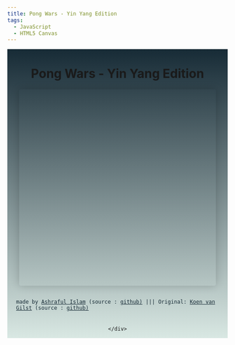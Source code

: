 ```yaml
---
title: Pong Wars - Yin Yang Edition
tags:
  - JavaScript
  - HTML5 Canvas
---
```

<!-- # Pong Wars - Yin Yang Edition -->
<style>
      /* html {
        height: 100%;
      } */

      /* body {
        height: 100%;
        margin: 0;
        padding: 0;
        display: flex;
        justify-content: center;
        align-items: center;
        background: linear-gradient(to bottom, #172b36 0%, #d9e8e3 100%);
      } */

      #container {
        display: flex;
        width: 100%;
        max-width: 650px;
        align-items: center;
        flex-direction: column;
        height: width;
        background: linear-gradient(to bottom, #172b36 0%, #d9e8e3 100%);
      }

      #pongCanvas {
        display: block;
        border-radius: 4px;
        overflow: hidden;
        width: 100%;
        max-width: 450px;
        margin-top: auto;
        box-shadow: 0 0 20px rgba(0, 0, 0, 0.2);
      }

      #score {
        font-family: monospace;
        margin-top: 30px;
        font-size: 20px;
        padding-left: 20px;
        color: #172b36;
      }

      #made {
        font-family: monospace;
        margin-top: auto;
        margin-bottom: 20px;
        font-size: 12px;
        padding-left: 20px;
        color: #172b36;
      }

      #made a {
        color: #172b36;
      }
    </style>
  </head>

  <div >
    <div id="container">
      <h1> Pong Wars - Yin Yang Edition </h1>
      <canvas id="pongCanvas" width="800" height="800"></canvas>
      <div id="score"></div>
      <p id="made">
        made by <a href="https://1-ashraful-islam.github.io">Ashraful Islam</a>  (source :
        <a href="https://github.com/1-ashraful-islam/weekend-projects/tree/main/pong-wars">github)</a>
        ||| Original: <a href="https://koenvangilst.nl">Koen van Gilst</a>  (source :
        <a href="https://github.com/vnglst/pong-wars">github)</a>
      </p>
      
    </div>
  </div>

  <script>
    // Source palette: https://twitter.com/AlexCristache/status/1738610343499157872
    const colorPalette = {
      ArcticPowder: "#F1F6F4",
      MysticMint: "#D9E8E3",
      Forsythia: "#FFC801",
      DeepSaffron: "#FF9932",
      NocturnalExpedition: "#114C5A",
      OceanicNoir: "#172B36",
    };
    

    // Idea for Pong wars: https://twitter.com/nicolasdnl/status/1749715070928433161

    const canvas = document.getElementById("pongCanvas");
    const ctx = canvas.getContext("2d");
    const scoreElement = document.getElementById("score");

    const TEAM1 = "white"; //colorPalette.MysticMint;
    const TEAM1_BALL = "black"; //colorPalette.NocturnalExpedition;

    const TEAM2 = "black"; //colorPalette.NocturnalExpedition;
    const TEAM2_BALL = "white"; //colorPalette.MysticMint;

    const squareSize = 20;
    const ballSize = 60;
    const baseSpeed = 16;
    const numSquaresX = canvas.width / squareSize;
    const numSquaresY = canvas.height / squareSize;
    let squares = [];

    for (let i = 0; i < numSquaresX; i++) {
      squares[i] = [];
      for (let j = 0; j < numSquaresY; j++) {
        squares[i][j] = i < numSquaresX / 2 ? TEAM1 : TEAM2;
      }
    }

    let x1 = canvas.width / 4;
    let y1 = canvas.height / 2;
    let dx1 = baseSpeed;
    let dy1 = baseSpeed;

    let x2 = (canvas.width / 4) * 3;
    let y2 = canvas.height / 2;
    let dx2 = -baseSpeed;
    let dy2 = -baseSpeed;

    function drawBall(x, y, color) {
      ctx.beginPath();
      ctx.arc(x, y, ballSize, 0, Math.PI * 2, false);
      ctx.fillStyle = color;
      ctx.fill();
      ctx.closePath();
    }

    function drawSquares() {
      const centerX = canvas.width / 2;
      const centerY = canvas.height / 2;
      const radius = Math.min(canvas.width, canvas.height) / 2;

      for (let i = 0; i < numSquaresX; i++) {
          for (let j = 0; j < numSquaresY; j++) {
              const squareLeft = i * squareSize;
              const squareTop = j * squareSize;
              const corners = [
                  {x: squareLeft, y: squareTop},
                  {x: squareLeft + squareSize, y: squareTop},
                  {x: squareLeft, y: squareTop + squareSize},
                  {x: squareLeft + squareSize, y: squareTop + squareSize}
              ];
              const withinCircle = corners.some(corner => {
                  const distanceFromCenter = Math.sqrt(
                      Math.pow(corner.x - centerX, 2) + Math.pow(corner.y - centerY, 2)
                  );
                  return distanceFromCenter <= radius;
              });

              if (withinCircle) {
                  ctx.fillStyle = squares[i][j];
                  ctx.fillRect(squareLeft, squareTop, squareSize, squareSize);
              }
          }
      }
    }

    function randomNum(min, max) {
      return Math.random() * (max - min) + min;
    }

    function updateSquareAndBounce(x, y, dx, dy, color) {
      let updatedDx = dx;
      let updatedDy = dy;

      // Check multiple points around the ball's circumference
      for (let angle = 0; angle < Math.PI * 2; angle += Math.PI / (ballSize * 2)) {
        let checkX = x + Math.cos(angle) * (ballSize);
        let checkY = y + Math.sin(angle) * (ballSize);

        let i = Math.floor(checkX / squareSize);
        let j = Math.floor(checkY / squareSize);

        if (i >= 0 && i < numSquaresX && j >= 0 && j < numSquaresY) {
          if (squares[i][j] !== color) {
            squares[i][j] = color;

            // // Determine bounce direction based on the angle
            // if (Math.abs(Math.cos(angle)) > Math.abs(Math.sin(angle))) {
            //   updatedDx = -updatedDx;
            // } else {
            //   updatedDy = -updatedDy;
            // }
            let normal = { dx: Math.cos(angle), dy: Math.sin(angle) };
            let reflectedVelocity = reflect({ dx: dx, dy: dy }, normal);
            updatedDx = reflectedVelocity.dx;
            updatedDy = reflectedVelocity.dy;


            // updatedDx += randomNum(-0.15, 0.15);
            // updatedDy += randomNum(-0.15, 0.15);
          }
        }
      }

      return { dx: updatedDx, dy: updatedDy };
    }

    function updateScoreElement() {
      let team1Score = 0;
      let team2Score = 0;
      for (let i = 0; i < numSquaresX; i++) {
        for (let j = 0; j < numSquaresY; j++) {
          if (squares[i][j] === TEAM1) {
            team1Score++;
          } else if (squares[i][j] === TEAM2) {
            team2Score++;
          }
        }
      }

      scoreElement.textContent = `yin ${team2Score} | yang ${team1Score}`;
    }
    function reflect(velocity, normal) {
      let dotProduct = velocity.dx * normal.dx + velocity.dy * normal.dy;
      let newDx = velocity.dx - 2 * dotProduct * normal.dx;
      let newDy = velocity.dy - 2 * dotProduct * normal.dy;
      return {
        dx: newDx,
        dy: newDy
      };
    }

    function draw() {
      ctx.clearRect(0, 0, canvas.width, canvas.height);
      drawSquares();

      drawBall(x1, y1, TEAM1_BALL);
      let bounce1 = updateSquareAndBounce(x1, y1, dx1, dy1, TEAM1);
      dx1 = bounce1.dx;
      dy1 = bounce1.dy;

      drawBall(x2, y2, TEAM2_BALL);
      let bounce2 = updateSquareAndBounce(x2, y2, dx2, dy2, TEAM2);
      dx2 = bounce2.dx;
      dy2 = bounce2.dy;

      updateScoreElement();

      let centerX = canvas.width / 2;
      let centerY = canvas.height / 2;
      let radius = Math.min(canvas.width, canvas.height) / 2;

      // Enhanced collision detection and handling
      [x1, y1, dx1, dy1] = handleCollision(x1, y1, dx1, dy1, centerX, centerY, radius);
      [x2, y2, dx2, dy2] = handleCollision(x2, y2, dx2, dy2, centerX, centerY, radius);

      let results = resolveBallCollision(x1, y1, dx1, dy1, x2, y2, dx2, dy2);
      x1 = results[0];
      y1 = results[1];
      dx1 = results[2];
      dy1 = results[3];
      x2 = results[4];
      y2 = results[5];
      dx2 = results[6];
      dy2 = results[7];
      x1 += dx1;
      y1 += dy1;
      x2 += dx2;
      y2 += dy2;

      

      requestAnimationFrame(draw);
    }
    function handleCollision(x, y, dx, dy, centerX, centerY, radius) {
      let distanceFromCenter = Math.sqrt(Math.pow(x - centerX, 2) + Math.pow(y - centerY, 2));
      if (distanceFromCenter > radius - ballSize) {
        let normal = { dx: (x - centerX) / distanceFromCenter, dy: (y - centerY) / distanceFromCenter };
        let reflectedVelocity = reflect({ dx: dx, dy: dy }, normal);

        // Reposition ball just outside the circle
        let overlap = ballSize + distanceFromCenter - radius;
        x -= overlap * normal.dx;
        y -= overlap * normal.dy;

        return [x, y, reflectedVelocity.dx, reflectedVelocity.dy];
      }
      return [x, y, dx, dy];
    }
    function resolveBallCollision(x1, y1, dx1, dy1, x2, y2, dx2, dy2) {
      let distX = x1 - x2;
      let distY = y1 - y2;
      let distance = Math.sqrt(distX * distX + distY * distY);

      if (distance < ballSize * 1.1) {
          let nx = distX / distance;
          let ny = distY / distance;

          // Resolve overlap
          let separationFactor = 1.2;  // Adjust this factor to increase separation
          let overlap = separationFactor * distance;
          x1 += overlap * nx;
          y1 += overlap * ny;
          x2 -= overlap * nx;
          y2 -= overlap * ny;

          // Reflect velocities
          let reflectedVelocity1 = reflect({ dx: dx1, dy: dy1 }, { dx: nx, dy: ny });
          let reflectedVelocity2 = reflect({ dx: dx2, dy: dy2 }, { dx: -nx, dy: -ny });

          return [x1, y1, reflectedVelocity1.dx, reflectedVelocity1.dy, x2, y2, reflectedVelocity2.dx, reflectedVelocity2.dy];
      }

      return [x1, y1, dx1, dy1, x2, y2, dx2, dy2];
    }

    requestAnimationFrame(draw);
  </script>
